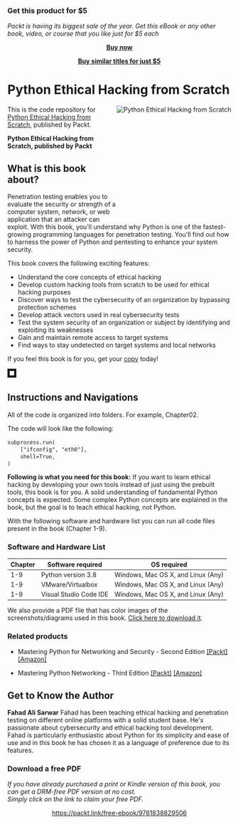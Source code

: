 
### Get this product for $5

<i>Packt is having its biggest sale of the year. Get this eBook or any other book, video, or course that you like just for $5 each</i>


<b><p align='center'>[Buy now](https://packt.link/9781838829506)</p></b>


<b><p align='center'>[Buy similar titles for just $5](https://subscription.packtpub.com/search)</p></b>


# Python Ethical Hacking from Scratch

<a href="https://www.packtpub.com/product/python-ethical-hacking-from-scratch/9781838829506?utm_source=github&utm_medium=repository&utm_campaign=9781838829506"><img src="https://static.packt-cdn.com/products/9781838829506/cover/smaller" alt="Python Ethical Hacking from Scratch" height="256px" align="right"></a>

This is the code repository for [Python Ethical Hacking from Scratch](https://www.packtpub.com/product/python-ethical-hacking-from-scratch/9781838829506?utm_source=github&utm_medium=repository&utm_campaign=9781838829506), published by Packt.

**Python Ethical Hacking from Scratch, published by Packt**

## What is this book about?
Penetration testing enables you to evaluate the security or strength of a computer system, network, or web application that an attacker can exploit. With this book, you'll understand why Python is one of the fastest-growing programming languages for penetration testing. You'll find out how to harness the power of Python and pentesting to enhance your system security. 

This book covers the following exciting features:
* Understand the core concepts of ethical hacking
* Develop custom hacking tools from scratch to be used for ethical hacking purposes
* Discover ways to test the cybersecurity of an organization by bypassing protection schemes
* Develop attack vectors used in real cybersecurity tests
* Test the system security of an organization or subject by identifying and exploiting its weaknesses
* Gain and maintain remote access to target systems
* Find ways to stay undetected on target systems and local networks

If you feel this book is for you, get your [copy](https://www.amazon.com/dp/1838829504) today!

<a href="https://www.packtpub.com/?utm_source=github&utm_medium=banner&utm_campaign=GitHubBanner"><img src="https://raw.githubusercontent.com/PacktPublishing/GitHub/master/GitHub.png" 
alt="https://www.packtpub.com/" border="5" /></a>

## Instructions and Navigations
All of the code is organized into folders. For example, Chapter02.

The code will look like the following:
```
subprocess.run(
    ["ifconfig", "eth0"],
    shell=True,
)
```

**Following is what you need for this book:**
If you want to learn ethical hacking by developing your own tools instead of just using the prebuilt tools, this book is for you. A solid understanding of fundamental Python concepts is expected. Some complex Python concepts are explained in the book, but the goal is to teach ethical hacking, not Python.

With the following software and hardware list you can run all code files present in the book (Chapter 1-9).
### Software and Hardware List
| Chapter | Software required | OS required |
| -------- | ------------------------------------ | ----------------------------------- |
| 1-9 | Python version 3.8 | Windows, Mac OS X, and Linux (Any) |
| 1-9 | VMware/Virtualbox | Windows, Mac OS X, and Linux (Any) |
| 1-9 | Visual Studio Code IDE | Windows, Mac OS X, and Linux (Any) |

We also provide a PDF file that has color images of the screenshots/diagrams used in this book. [Click here to download it](http://www.packtpub.com/sites/default/files/downloads/9781838829506_ColorImages.pdf).

### Related products
* Mastering Python for Networking and Security - Second Edition [[Packt]](https://www.packtpub.com/product/mastering-python-for-networking-and-security-second-edition/9781839217166?utm_source=github&utm_medium=repository&utm_campaign=9781839217166) [[Amazon]](https://www.amazon.com/dp/1839217162)

* Mastering Python Networking - Third Edition [[Packt]](https://www.packtpub.com/product/mastering-python-networking-third-edition/9781839214677?utm_source=github&utm_medium=repository&utm_campaign=9781839214677) [[Amazon]](https://www.amazon.com/dp/1839214678)

## Get to Know the Author
**Fahad Ali Sarwar**
Fahad has been teaching ethical hacking and penetration testing on different online platforms with a solid student base. He's passionate about cybersecurity and ethical hacking tool development.
Fahad is particularly enthusiastic about Python for its simplicity and ease of use and in this book he has chosen it as a language of preference due to its features.
### Download a free PDF

 <i>If you have already purchased a print or Kindle version of this book, you can get a DRM-free PDF version at no cost.<br>Simply click on the link to claim your free PDF.</i>
<p align="center"> <a href="https://packt.link/free-ebook/9781838829506">https://packt.link/free-ebook/9781838829506 </a> </p>